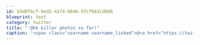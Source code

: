 ```yaml
---
id: b3d0f6cf-0ed2-41f4-b64b-97cf683cd0d8
blueprint: text
category: twitter
title: "'@kk killer photos so far!"
caption: '<span class="username username_linked">@<a href="https://twitter.com/kk" title=".">kk</a></span> killer photos so far!'
---
```

